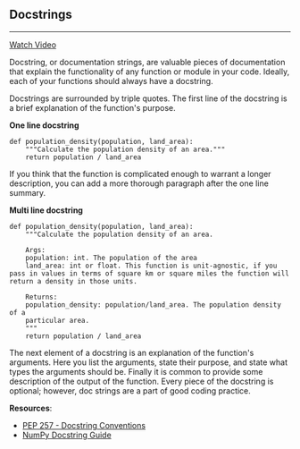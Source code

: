 Docstrings
---
---

[Watch Video](https://www.youtube.com/watch?v=_gapemxsRJY)

Docstring, or documentation strings, are valuable pieces of documentation that explain the functionality of any function or module in your code. Ideally, each of your functions should always have a docstring.

Docstrings are surrounded by triple quotes. The first line of the docstring is a brief explanation of the function's purpose.

**One line docstring**

```
def population_density(population, land_area):
    """Calculate the population density of an area."""
    return population / land_area
```

If you think that the function is complicated enough to warrant a longer description, you can add a more thorough paragraph after the one line summary.

**Multi line docstring**

```
def population_density(population, land_area):
    """Calculate the population density of an area.

    Args:
    population: int. The population of the area
    land_area: int or float. This function is unit-agnostic, if you pass in values in terms of square km or square miles the function will return a density in those units.

    Returns:
    population_density: population/land_area. The population density of a
    particular area.
    """
    return population / land_area
  ```

  The next element of a docstring is an explanation of the function's arguments. Here you list the arguments, state their purpose, and state what types the arguments should be. Finally it is common to provide some description of the output of the function. Every piece of the docstring is optional; however, doc strings are a part of good coding practice.

**Resources**:
* [PEP 257 - Docstring Conventions](https://www.python.org/dev/peps/pep-0257/)
* [NumPy Docstring Guide](https://numpydoc.readthedocs.io/en/latest/format.html)
